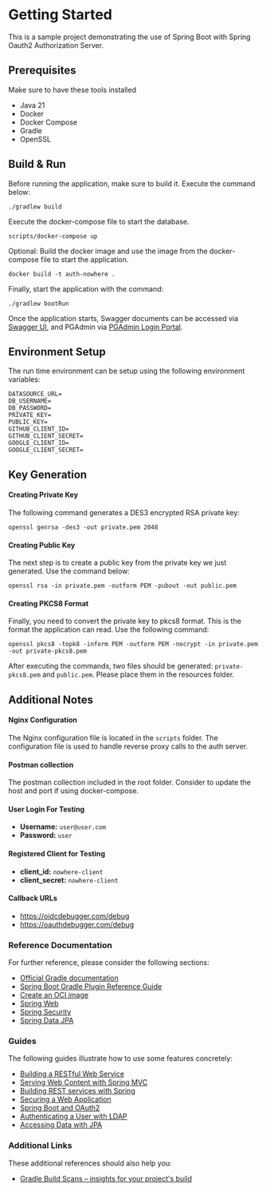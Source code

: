 # Getting Started

This is a sample project demonstrating the use of Spring Boot with Spring Oauth2 Authorization Server.

## Prerequisites
Make sure to have these tools installed
* Java 21
* Docker
* Docker Compose
* Gradle
* OpenSSL

## Build & Run
Before running the application, make sure to build it. Execute the command below:
```shell
./gradlew build
```

Execute the docker-compose file to start the database.
```shell
scripts/docker-compose up
```
Optional: Build the docker image and use the image from the docker-compose file to start the application.
```shell
docker build -t auth-nowhere .
```

Finally, start the application with the command:
```shell
./gradlew bootRun
```
Once the application starts, Swagger documents can be accessed via [Swagger UI](http://localhost:9000/swagger-ui/index.html), and PGAdmin via [PGAdmin Login Portal](http://localhost:5050/login).


## Environment Setup
The run time environment can be setup using the following environment variables:
```shell
DATASOURCE_URL=
DB_USERNAME=
DB_PASSWORD=
PRIVATE_KEY=
PUBLIC_KEY=
GITHUB_CLIENT_ID=
GITHUB_CLIENT_SECRET=
GOOGLE_CLIENT_ID=
GOOGLE_CLIENT_SECRET=
```
## Key Generation
#### Creating Private Key
The following command generates a DES3 encrypted RSA private key:
```shell
openssl genrsa -des3 -out private.pem 2048
```
#### Creating Public Key
The next step is to create a public key from the private key we just generated. Use the command below:
```shell
openssl rsa -in private.pem -outform PEM -pubout -out public.pem
```
#### Creating PKCS8 Format
Finally, you need to convert the private key to pkcs8 format. This is the format the application can read. Use the following command:
```shell
openssl pkcs8 -topk8 -inform PEM -outform PEM -nocrypt -in private.pem -out private-pkcs8.pem
```

After executing the commands, two files should be generated: `private-pkcs8.pem` and `public.pem`. Please place them in the resources folder.

## Additional Notes
#### Nginx Configuration
The Nginx configuration file is located in the `scripts` folder. The configuration file is used to handle reverse proxy calls to the auth server.
#### Postman collection
The postman collection included in the root folder.
Consider to update the host and port if using docker-compose.

#### User Login For Testing
- **Username:** `user@user.com`
- **Password:** `user`

#### Registered Client for Testing
- **client_id:** `nowhere-client`
- **client_secret:** `nowhere-client`

#### Callback URLs
- https://oidcdebugger.com/debug
- https://oauthdebugger.com/debug

### Reference Documentation

For further reference, please consider the following sections:

* [Official Gradle documentation](https://docs.gradle.org)
* [Spring Boot Gradle Plugin Reference Guide](https://docs.spring.io/spring-boot/docs/3.2.1/gradle-plugin/reference/html/)
* [Create an OCI image](https://docs.spring.io/spring-boot/docs/3.2.1/gradle-plugin/reference/html/#build-image)
* [Spring Web](https://docs.spring.io/spring-boot/docs/3.2.1/reference/htmlsingle/index.html#web)
* [Spring Security](https://docs.spring.io/spring-boot/docs/3.2.1/reference/htmlsingle/index.html#web.security)
* [Spring Data JPA](https://docs.spring.io/spring-boot/docs/3.2.1/reference/htmlsingle/index.html#data.sql.jpa-and-spring-data)

### Guides

The following guides illustrate how to use some features concretely:

* [Building a RESTful Web Service](https://spring.io/guides/gs/rest-service/)
* [Serving Web Content with Spring MVC](https://spring.io/guides/gs/serving-web-content/)
* [Building REST services with Spring](https://spring.io/guides/tutorials/rest/)
* [Securing a Web Application](https://spring.io/guides/gs/securing-web/)
* [Spring Boot and OAuth2](https://spring.io/guides/tutorials/spring-boot-oauth2/)
* [Authenticating a User with LDAP](https://spring.io/guides/gs/authenticating-ldap/)
* [Accessing Data with JPA](https://spring.io/guides/gs/accessing-data-jpa/)

### Additional Links

These additional references should also help you:

* [Gradle Build Scans – insights for your project's build](https://scans.gradle.com#gradle)

